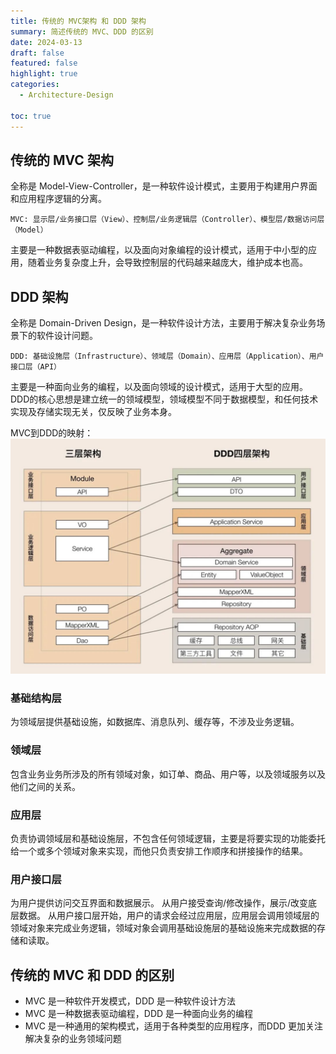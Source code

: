 ```yaml
---
title: 传统的 MVC架构 和 DDD 架构
summary: 简述传统的 MVC、DDD 的区别
date: 2024-03-13
draft: false
featured: false
highlight: true
categories:
  - Architecture-Design

toc: true
---
```


## 传统的 MVC 架构

全称是 Model-View-Controller，是一种软件设计模式，主要用于构建用户界面和应用程序逻辑的分离。

`MVC: 显示层/业务接口层（View）、控制层/业务逻辑层（Controller）、模型层/数据访问层（Model）`

主要是一种数据表驱动编程，以及面向对象编程的设计模式，适用于中小型的应用，随着业务复杂度上升，会导致控制层的代码越来越庞大，维护成本也高。

## DDD 架构
全称是 Domain-Driven Design，是一种软件设计方法，主要用于解决复杂业务场景下的软件设计问题。

`DDD: 基础设施层（Infrastructure）、领域层（Domain）、应用层（Application）、用户接口层（API）`

主要是一种面向业务的编程，以及面向领域的设计模式，适用于大型的应用。DDD的核心思想是建立统一的领域模型，领域模型不同于数据模型，和任何技术实现及存储实现无关，仅反映了业务本身。

MVC到DDD的映射：
![](images/mvcToddd.png)

### 基础结构层
为领域层提供基础设施，如数据库、消息队列、缓存等，不涉及业务逻辑。
### 领域层
包含业务业务所涉及的所有领域对象，如订单、商品、用户等，以及领域服务以及他们之间的关系。
### 应用层
负责协调领域层和基础设施层，不包含任何领域逻辑，主要是将要实现的功能委托给一个或多个领域对象来实现，而他只负责安排工作顺序和拼接操作的结果。
### 用户接口层
为用户提供访问交互界面和数据展示。 从用户接受查询/修改操作，展示/改变底层数据。
从用户接口层开始，用户的请求会经过应用层，应用层会调用领域层的领域对象来完成业务逻辑，领域对象会调用基础设施层的基础设施来完成数据的存储和读取。

## 传统的 MVC 和 DDD 的区别
- MVC 是一种软件开发模式，DDD 是一种软件设计方法
- MVC 是一种数据表驱动编程，DDD 是一种面向业务的编程
- MVC 是一种通用的架构模式，适用于各种类型的应用程序，而DDD 更加关注解决复杂的业务领域问题


